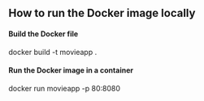 ## How to run the Docker image locally

#### Build the Docker file
docker build -t movieapp .

#### Run the Docker image in a container

docker run movieapp -p 80:8080
